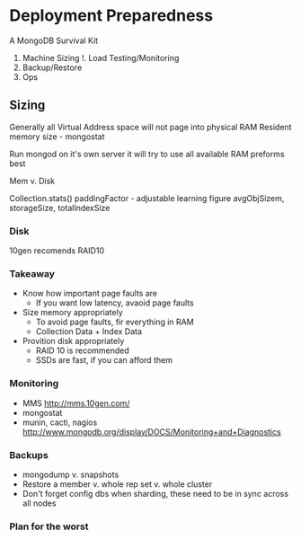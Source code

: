 # Deployment Preparedness

A MongoDB Survival Kit

1. Machine Sizing
!. Load Testing/Monitoring
1. Backup/Restore
1. Ops

## Sizing

Generally all Virtual Address space will not page into physical RAM
    Resident memory size - mongostat

Run mongod on it's own server
    it will try to use all available RAM
    preforms best

Mem v. Disk

Collection.stats()
    paddingFactor - adjustable learning figure
    avgObjSizem, storageSize, totalIndexSize

### Disk

10gen recomends RAID10

### Takeaway

* Know how important page faults are
    - If you want low latency, avaoid page faults
* Size memory appropriately
    - To avoid page faults, fir everything in RAM
    - Collection Data + Index Data
* Provition disk appropriately
    - RAID 10 is recommended
    - SSDs are fast, if you can afford them

### Monitoring

* MMS 
    http://mms.10gen.com/
* mongostat
* munin, cacti, nagios
    http://www.mongodb.org/display/DOCS/Monitoring+and+Diagnostics

### Backups

* mongodump v. snapshots
* Restore a member v. whole rep set v. whole cluster
* Don't forget config dbs
    when sharding, these need to be in sync across all nodes

### Plan for the worst


